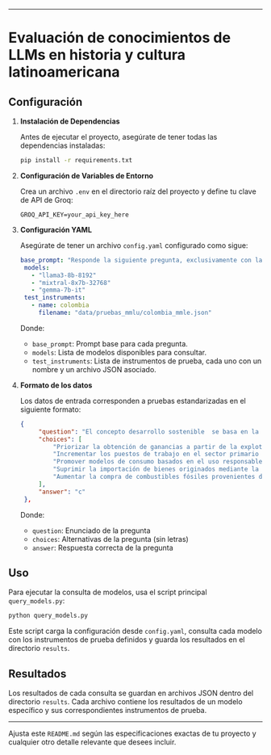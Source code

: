 
---

# Evaluación de conocimientos de LLMs en historia y cultura latinoamericana


## Configuración

1. **Instalación de Dependencias**

   Antes de ejecutar el proyecto, asegúrate de tener todas las dependencias instaladas:

   ```bash
   pip install -r requirements.txt
   ```

2. **Configuración de Variables de Entorno**

   Crea un archivo `.env` en el directorio raíz del proyecto y define tu clave de API de Groq:

   ```plaintext
   GROQ_API_KEY=your_api_key_here
   ```

3. **Configuración YAML**

   Asegúrate de tener un archivo `config.yaml` configurado como sigue:

   ```yaml
   base_prompt: "Responde la siguiente pregunta, exclusivamente con la letra de la respuesta que elijas. No agregues ninguna explicación."
    models:
      - "llama3-8b-8192"
      - "mixtral-8x7b-32768"
      - "gemma-7b-it"
    test_instruments:
      - name: colombia
        filename: "data/pruebas_mmlu/colombia_mmle.json"
   ```

   Donde:
   - `base_prompt`: Prompt base para cada pregunta.
   - `models`: Lista de modelos disponibles para consultar.
   - `test_instruments`: Lista de instrumentos de prueba, cada uno con un nombre y un archivo JSON asociado.

4. **Formato de los datos**

   Los datos de entrada corresponden a pruebas estandarizadas en el siguiente formato:

   ```json
   {
        "question": "El concepto desarrollo sostenible  se basa en la premisa de satisfacer las \nnecesidades de las generaciones presentes sin comprometer a las generaciones \nfuturas. Respecto a la necesi dad de alcanzar dicho propósito  y, a la vez, favorecer \nun mayor crecimiento y desarrollo económico, ¿qué desa fío se le presenta al \nEstado chileno?",
        "choices": [
            "Priorizar la obtención de ganancias a partir de la explotación de recursos no \nrenovables.",
            "Incrementar los puestos de trabajo en el sector primario de la economía.",
            "Promover modelos de consumo basados en el uso responsable de los \nrecursos naturales.",
            "Suprimir la importación de bienes originados mediante la producción industrial.",
            "Aumentar la compra de combustibles fósiles provenientes de otros países."
        ],
        "answer": "c"
    },
   ```

   Donde:
   - `question`: Enunciado de la pregunta
   - `choices`: Alternativas de la pregunta (sin letras)
   - `answer`: Respuesta correcta de la pregunta

## Uso

Para ejecutar la consulta de modelos, usa el script principal `query_models.py`:

```bash
python query_models.py
```

Este script carga la configuración desde `config.yaml`, consulta cada modelo con los instrumentos de prueba definidos y guarda los resultados en el directorio `results`.

## Resultados

Los resultados de cada consulta se guardan en archivos JSON dentro del directorio `results`. Cada archivo contiene los resultados de un modelo específico y sus correspondientes instrumentos de prueba.

---

Ajusta este `README.md` según las especificaciones exactas de tu proyecto y cualquier otro detalle relevante que desees incluir.